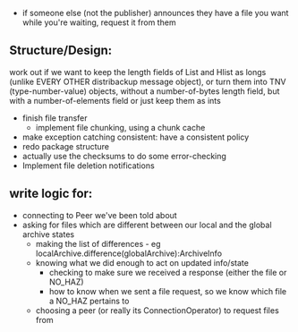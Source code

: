 * if someone else (not the publisher) announces they have a file you want while you're waiting, request it from them

Structure/Design:
----------------

work out if we want to keep the length fields of List and Hlist as longs 
    (unlike EVERY OTHER distribackup message object),
or turn them into TNV (type-number-value) objects,
    without a number-of-bytes length field, but with a number-of-elements field
or just keep them as ints

* finish file transfer
    - implement file chunking, using a chunk cache
* make exception catching consistent: have a consistent policy
* redo package structure
* actually use the checksums to do some error-checking
* Implement file deletion notifications    

write logic for:
----------------

* connecting to Peer we've been told about
* asking for files which are different between our local and the global archive states
    - making the list of differences - eg localArchive.difference(globalArchive):ArchiveInfo
    - knowing what we did enough to act on updated info/state
        - checking to make sure we received a response (either the file or NO_HAZ)
        - how to know when we sent a file request, so we know which file a NO_HAZ pertains to
    - choosing a peer (or really its ConnectionOperator) to request files from
